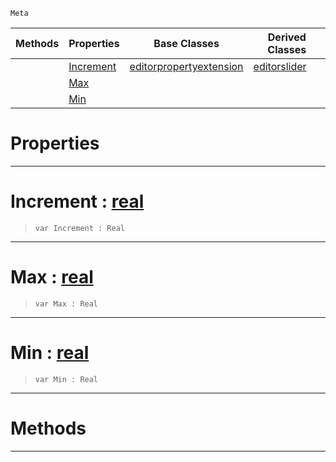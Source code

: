 `Meta`

|Methods|Properties|Base Classes|Derived Classes|
|---|---|---|---|
| |[ Increment](https://github.com/PlasmaEngine/PlasmaDocs/tree/master/docs/C%2B%2B/code_reference/class_reference/editorrange.markdown#increment-plasma-engine-do)|[editorpropertyextension](https://github.com/PlasmaEngine/PlasmaDocs/tree/master/docs/C%2B%2B/code_reference/class_reference/editorpropertyextension.markdown)|[editorslider](https://github.com/PlasmaEngine/PlasmaDocs/tree/master/docs/C%2B%2B/code_reference/class_reference/editorslider.markdown)|
| |[ Max](https://github.com/PlasmaEngine/PlasmaDocs/tree/master/docs/C%2B%2B/code_reference/class_reference/editorrange.markdown#max-plasma-engine-document)| | |
| |[ Min](https://github.com/PlasmaEngine/PlasmaDocs/tree/master/docs/C%2B%2B/code_reference/class_reference/editorrange.markdown#min-plasma-engine-document)| | |


 #  Properties


---  
 #  Increment : [real](https://github.com/PlasmaEngine/PlasmaDocs/tree/master/docs/C%2B%2B/code_reference/lightning_base_types/real.markdown)

> 
> ``` lang=cpp, name=Lightning
> var Increment : Real


---  
 #  Max : [real](https://github.com/PlasmaEngine/PlasmaDocs/tree/master/docs/C%2B%2B/code_reference/lightning_base_types/real.markdown)

> 
> ``` lang=cpp, name=Lightning
> var Max : Real


---  
 #  Min : [real](https://github.com/PlasmaEngine/PlasmaDocs/tree/master/docs/C%2B%2B/code_reference/lightning_base_types/real.markdown)

> 
> ``` lang=cpp, name=Lightning
> var Min : Real


---  
 #  Methods


---  
 

 
